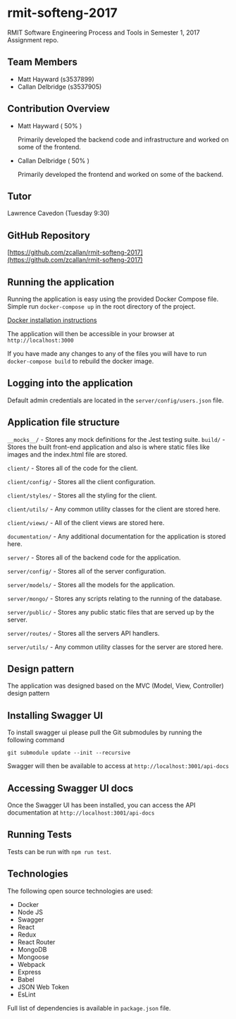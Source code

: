 # rmit-softeng-2017

RMIT Software Engineering Process and Tools in Semester 1, 2017 Assignment repo.

## Team Members

- Matt Hayward (s3537899)
- Callan Delbridge (s3537905)

## Contribution Overview

- Matt Hayward ( 50% )

  Primarily developed the backend code and infrastructure and worked on some of the frontend.

- Callan Delbridge ( 50% )

  Primarily developed the frontend and worked on some of the backend.

## Tutor

Lawrence Cavedon (Tuesday 9:30)

## GitHub Repository

[https://github.com/zcallan/rmit-softeng-2017](https://github.com/zcallan/rmit-softeng-2017)

## Running the application

Running the application is easy using the provided Docker Compose file. Simple run `docker-compose up` in the root directory of the project.

[Docker installation instructions](https://docs.docker.com/engine/getstarted/step_one/)

The application will then be accessible in your browser at `http://localhost:3000`

If you have made any changes to any of the files you will have to run `docker-compose build` to rebuild the docker image.

## Logging into the application

Default admin credentials are located in the `server/config/users.json` file.

## Application file structure
`__mocks__/` - Stores any mock definitions for the Jest testing suite.
`build/` - Stores the built front-end application and also is where static files like images and the index.html file are stored.

`client/` - Stores all of the code for the client.

`client/config/` - Stores all the client configuration.

`client/styles/` - Stores all the styling for the client.

`client/utils/` - Any common utility classes for the client are stored here.

`client/views/` - All of the client views are stored here.

`documentation/` - Any additional documentation for the application is stored here.

`server/` - Stores all of the backend code for the application.

`server/config/` - Stores all of the server configuration.

`server/models/` - Stores all the models for the application.

`server/mongo/` - Stores any scripts relating to the running of the database.

`server/public/` - Stores any public static files that are served up by the server.

`server/routes/` - Stores all the servers API handlers.

`server/utils/` - Any common utility classes for the server are stored here.

## Design pattern
The application was designed based on the MVC (Model, View, Controller) design pattern

## Installing Swagger UI

To install swagger ui please pull the Git submodules by running the following command

`git submodule update --init --recursive`

Swagger will then be available to access at `http://localhost:3001/api-docs`

## Accessing Swagger UI docs

Once the Swagger UI has been installed, you can access the API documentation at `http://localhost:3001/api-docs`

## Running Tests

Tests can be run with `npm run test`.

## Technologies

The following open source technologies are used:

- Docker
- Node JS
- Swagger
- React
- Redux
- React Router
- MongoDB
- Mongoose
- Webpack
- Express
- Babel
- JSON Web Token
- EsLint

Full list of dependencies is available in `package.json` file.
